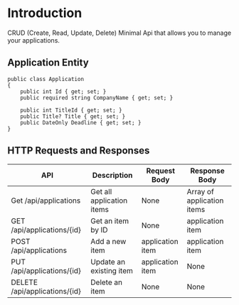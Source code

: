 # Introduction
CRUD (Create, Read, Update, Delete) Minimal Api that allows you to manage your applications.

## Application Entity

```
public class Application
{
    public int Id { get; set; }
    public required string CompanyName { get; set; }

    public int TitleId { get; set; }
    public Title? Title { get; set; }
    public DateOnly Deadline { get; set; }
}
```

## HTTP Requests and Responses

| API | Description | Request Body | Response Body|
|-----|-------------|--------------|--------------|
|Get /api/applications | Get all application items | None | Array of application items|
|GET /api/applications/{id} |Get an item by ID |	None |	application item|
|POST /api/applications	| Add a new item |	application item |	application item|
|PUT /api/applications/{id}	| Update an existing item | 	application item|	None|
|DELETE /api/applications/{id}  |	Delete an item   | 	None|	None|
